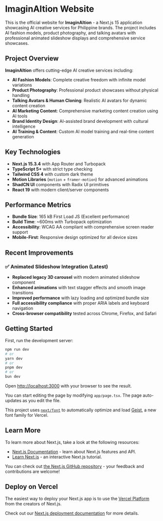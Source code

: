 # ImaginAItion Website

This is the official website for **ImaginAItion** - a Next.js 15 application showcasing AI creative services for Philippine brands. The project includes AI fashion models, product photography, and talking avatars with professional animated slideshow displays and comprehensive service showcases.

## Project Overview

**ImaginAItion** offers cutting-edge AI creative services including:
- **AI Fashion Models**: Complete creative freedom with infinite model variations
- **Product Photography**: Professional product showcases without physical handling
- **Talking Avatars & Human Cloning**: Realistic AI avatars for dynamic content creation
- **AI Marketing Content**: Comprehensive marketing content creation using AI tools
- **Brand Identity Design**: AI-assisted brand development with cultural intelligence
- **AI Training & Content**: Custom AI model training and real-time content generation

## Key Technologies

- **Next.js 15.3.4** with App Router and Turbopack
- **TypeScript 5+** with strict type checking
- **Tailwind CSS 4** with custom dark theme
- **Motion Libraries** (`motion` + `framer-motion`) for advanced animations
- **ShadCN UI** components with Radix UI primitives
- **React 19** with modern client/server components

## Performance Metrics

- **Bundle Size**: 165 kB First Load JS (Excellent performance)
- **Build Time**: ~600ms with Turbopack optimization
- **Accessibility**: WCAG AA compliant with comprehensive screen reader support
- **Mobile-First**: Responsive design optimized for all device sizes

## Recent Improvements

### ✅ Animated Slideshow Integration (Latest)
- **Replaced legacy 3D carousel** with modern animated slideshow component
- **Enhanced animations** with text stagger effects and smooth image transitions
- **Improved performance** with lazy loading and optimized bundle size
- **Full accessibility compliance** with proper ARIA labels and keyboard navigation
- **Cross-browser compatibility** tested across Chrome, Firefox, and Safari

## Getting Started

First, run the development server:

```bash
npm run dev
# or
yarn dev
# or
pnpm dev
# or
bun dev
```

Open [http://localhost:3000](http://localhost:3000) with your browser to see the result.

You can start editing the page by modifying `app/page.tsx`. The page auto-updates as you edit the file.

This project uses [`next/font`](https://nextjs.org/docs/app/building-your-application/optimizing/fonts) to automatically optimize and load [Geist](https://vercel.com/font), a new font family for Vercel.

## Learn More

To learn more about Next.js, take a look at the following resources:

- [Next.js Documentation](https://nextjs.org/docs) - learn about Next.js features and API.
- [Learn Next.js](https://nextjs.org/learn) - an interactive Next.js tutorial.

You can check out [the Next.js GitHub repository](https://github.com/vercel/next.js) - your feedback and contributions are welcome!

## Deploy on Vercel

The easiest way to deploy your Next.js app is to use the [Vercel Platform](https://vercel.com/new?utm_medium=default-template&filter=next.js&utm_source=create-next-app&utm_campaign=create-next-app-readme) from the creators of Next.js.

Check out our [Next.js deployment documentation](https://nextjs.org/docs/app/building-your-application/deploying) for more details.
